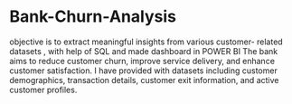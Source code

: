 # Bank-Churn-Analysis
objective is to extract meaningful insights from various customer- related datasets , with help of SQL and made dashboard in POWER BI
The bank aims to reduce customer churn, improve service delivery, and enhance customer satisfaction. I have provided  with datasets including customer demographics, transaction details, customer exit information, and active customer profiles.
